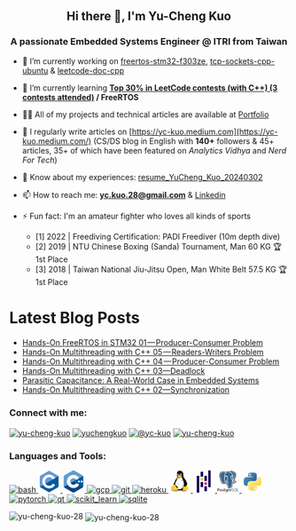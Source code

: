 <h2 align="center">Hi there 👋, I'm Yu-Cheng Kuo</h1>
<h3 align="center">A passionate Embedded Systems Engineer @ ITRI from Taiwan</h3>

- 🔭 I’m currently working on [freertos-stm32-f303ze](https://github.com/yu-cheng-kuo-28/freertos-stm32-f303ze), [tcp-sockets-cpp-ubuntu](https://github.com/yu-cheng-kuo-28/tcp-sockets-cpp-ubuntu/tree/main) & [leetcode-doc-cpp](https://github.com/yu-cheng-kuo-28/leetcode-doc-cpp)

- 🌱 I’m currently learning **[Top 30% in LeetCode contests (with C++) (3 contests attended)](https://leetcode.com/yu-cheng-kuo/) / FreeRTOS**

- 👨‍💻 All of my projects and technical articles are available at [Portfolio](https://github.com/yu-cheng-kuo-28/yu-cheng-kuo-28/blob/main/portfolio.md)

- 📝 I regularly write articles on [https://yc-kuo.medium.com](https://yc-kuo.medium.com/) (CS/DS blog in English with **140+** followers & 45+ articles, 35+ of which have been featured on *Analytics Vidhya* and *Nerd For Tech*)

- 📄 Know about my experiences: [resume_YuCheng_Kuo_20240302](https://drive.google.com/file/d/1i0NM8cleg52GK919qmCqJDkrrFPNvYKS/view) 

- 📫 How to reach me: **yc.kuo.28@gmail.com** & [Linkedin](https://www.linkedin.com/in/yu-cheng-kuo/)

- ⚡ Fun fact: I'm an amateur fighter who loves all kinds of sports
  - [1] 2022 | Freediving Certification: PADI Freediver (10m depth dive)
  - [2] 2019 | NTU Chinese Boxing (Sanda) Tournament, Man 60 KG 🏆 1st Place
  - [3] 2018 | Taiwan National Jiu-Jitsu Open, Man White Belt 57.5 KG 🏆 1st Place

# Latest Blog Posts
<!-- BLOG-POST-LIST:START -->
- [Hands-On FreeRTOS in STM32 01 — Producer-Consumer Problem](https://medium.com/nerd-for-tech/hands-on-freertos-on-stm32-mcu-01-producer-consumer-problem-e3cc921e0660?source=rss-834bbb11d825------2)
- [Hands-On Multithreading with C++ 05 — Readers-Writers Problem](https://medium.com/nerd-for-tech/hands-on-multithreading-with-c-05-readers-writers-problem-348a035c268e?source=rss-834bbb11d825------2)
- [Hands-On Multithreading with C++ 04 — Producer-Consumer Problem](https://medium.com/nerd-for-tech/hands-on-multithreading-with-c-04-producer-consumer-problem-26abdddc485d?source=rss-834bbb11d825------2)
- [Hands-On Multithreading with C++ 03—Deadlock](https://medium.com/nerd-for-tech/hands-on-multithreading-with-c-03-deadlock-97c42333d8e1?source=rss-834bbb11d825------2)
- [Parasitic Capacitance: A Real-World Case in Embedded Systems](https://medium.com/nerd-for-tech/parasitic-capacitance-a-real-world-case-0980a060a0b1?source=rss-834bbb11d825------2)
- [Hands-On Multithreading with C++ 02—Synchronization](https://medium.com/nerd-for-tech/hands-on-multithreading-with-c-02-synchronization-534ba1fb31e3?source=rss-834bbb11d825------2)
<!-- BLOG-POST-LIST:END -->


<h3 align="left">Connect with me:</h3>
<p align="left">
<a href="https://linkedin.com/in/yu-cheng-kuo" target="blank"><img align="center" src="https://raw.githubusercontent.com/rahuldkjain/github-profile-readme-generator/master/src/images/icons/Social/linked-in-alt.svg" alt="yu-cheng-kuo" height="30" width="40" /></a>
<a href="https://kaggle.com/yuchengkuo" target="blank"><img align="center" src="https://raw.githubusercontent.com/rahuldkjain/github-profile-readme-generator/master/src/images/icons/Social/kaggle.svg" alt="yuchengkuo" height="30" width="40" /></a>
<a href="https://medium.com/@yc-kuo" target="blank"><img align="center" src="https://raw.githubusercontent.com/rahuldkjain/github-profile-readme-generator/master/src/images/icons/Social/medium.svg" alt="@yc-kuo" height="30" width="40" /></a>
<a href="https://www.leetcode.com/yu-cheng-kuo" target="blank"><img align="center" src="https://raw.githubusercontent.com/rahuldkjain/github-profile-readme-generator/master/src/images/icons/Social/leet-code.svg" alt="yu-cheng-kuo" height="30" width="40" /></a>
</p>

<h3 align="left">Languages and Tools:</h3>
<p align="left"> <a href="https://www.gnu.org/software/bash/" target="_blank" rel="noreferrer"> <img src="https://www.vectorlogo.zone/logos/gnu_bash/gnu_bash-icon.svg" alt="bash" width="40" height="40"/> </a> <a href="https://www.cprogramming.com/" target="_blank" rel="noreferrer"> <img src="https://raw.githubusercontent.com/devicons/devicon/master/icons/c/c-original.svg" alt="c" width="40" height="40"/> </a> <a href="https://www.w3schools.com/cpp/" target="_blank" rel="noreferrer"> <img src="https://raw.githubusercontent.com/devicons/devicon/master/icons/cplusplus/cplusplus-original.svg" alt="cplusplus" width="40" height="40"/> </a> <a href="https://cloud.google.com" target="_blank" rel="noreferrer"> <img src="https://www.vectorlogo.zone/logos/google_cloud/google_cloud-icon.svg" alt="gcp" width="40" height="40"/> </a> <a href="https://git-scm.com/" target="_blank" rel="noreferrer"> <img src="https://www.vectorlogo.zone/logos/git-scm/git-scm-icon.svg" alt="git" width="40" height="40"/> </a> <a href="https://heroku.com" target="_blank" rel="noreferrer"> <img src="https://www.vectorlogo.zone/logos/heroku/heroku-icon.svg" alt="heroku" width="40" height="40"/> </a> <a href="https://www.linux.org/" target="_blank" rel="noreferrer"> <img src="https://raw.githubusercontent.com/devicons/devicon/master/icons/linux/linux-original.svg" alt="linux" width="40" height="40"/> </a> <a href="https://pandas.pydata.org/" target="_blank" rel="noreferrer"> <img src="https://raw.githubusercontent.com/devicons/devicon/2ae2a900d2f041da66e950e4d48052658d850630/icons/pandas/pandas-original.svg" alt="pandas" width="40" height="40"/> </a> <a href="https://www.postgresql.org" target="_blank" rel="noreferrer"> <img src="https://raw.githubusercontent.com/devicons/devicon/master/icons/postgresql/postgresql-original-wordmark.svg" alt="postgresql" width="40" height="40"/> </a> <a href="https://www.python.org" target="_blank" rel="noreferrer"> <img src="https://raw.githubusercontent.com/devicons/devicon/master/icons/python/python-original.svg" alt="python" width="40" height="40"/> </a> <a href="https://pytorch.org/" target="_blank" rel="noreferrer"> <img src="https://www.vectorlogo.zone/logos/pytorch/pytorch-icon.svg" alt="pytorch" width="40" height="40"/> </a> <a href="https://www.qt.io/" target="_blank" rel="noreferrer"> <img src="https://upload.wikimedia.org/wikipedia/commons/0/0b/Qt_logo_2016.svg" alt="qt" width="40" height="40"/> </a> <a href="https://scikit-learn.org/" target="_blank" rel="noreferrer"> <img src="https://upload.wikimedia.org/wikipedia/commons/0/05/Scikit_learn_logo_small.svg" alt="scikit_learn" width="40" height="40"/> </a> <a href="https://www.sqlite.org/" target="_blank" rel="noreferrer"> <img src="https://www.vectorlogo.zone/logos/sqlite/sqlite-icon.svg" alt="sqlite" width="40" height="40"/> </a> </p>

<p><img align="left" src="https://github-readme-stats.vercel.app/api/top-langs?username=yu-cheng-kuo-28&show_icons=true&locale=en&layout=compact" alt="yu-cheng-kuo-28" /></p>

<p>&nbsp;<img align="center" src="https://github-readme-stats.vercel.app/api?username=yu-cheng-kuo-28&show_icons=true&locale=en" alt="yu-cheng-kuo-28" /></p>
